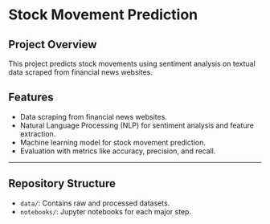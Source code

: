 # Stock Movement Prediction

## Project Overview
This project predicts stock movements using sentiment analysis on textual data scraped from financial news websites.

## Features
- Data scraping from financial news websites.
- Natural Language Processing (NLP) for sentiment analysis and feature extraction.
- Machine learning model for stock movement prediction.
- Evaluation with metrics like accuracy, precision, and recall.

---

## Repository Structure
- `data/`: Contains raw and processed datasets.
- `notebooks/`: Jupyter notebooks for each major step.